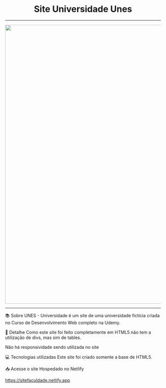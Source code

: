 <h1 align="center">Site Universidade Unes</h1>

<hr>
<p align="center">
 <img width="900px" src="https://user-images.githubusercontent.com/103331086/219099468-68d49360-a7bd-4719-9b0f-6b2419088e15.PNG" />
</p>
<hr>

📚 Sobre
UNES - Universidade é um site de uma universidade fictícia criada no Curso de Desenvolvimento Web completo na Udemy.

🎨 Detalhe
Como este site foi feito completamente em HTML5 não tem a utilização de divs, mas sim de tables.

Não há responsividade sendo utilizada no site

💻 Tecnologias utilizadas
Este site foi criado somente a base de HTML5.

📥 Acesse o site
Hospedado no Netlify

https://sitefaculdade.netlify.app
